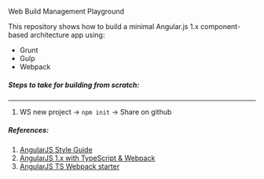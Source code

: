 Web Build Management Playground

This repository shows how to build a minimal Angular.js 1.x component-based architecture app using:
* Grunt
* Gulp
* Webpack

##### Steps to take for building from scratch:
***

1. WS new project -> `npm init` -> Share on github

##### References:
1. [AngularJS Style Guide](https://github.com/toddmotto/angularjs-styleguide)
2. [AngularJS 1.x with TypeScript & Webpack](https://piratesofjs.wordpress.com/2017/05/07/angularjs-1-x-with-typescript-and-webpack/)
3. [AngularJS TS Webpack starter](https://github.com/vsternbach/angularjs-typescript-webpack)
